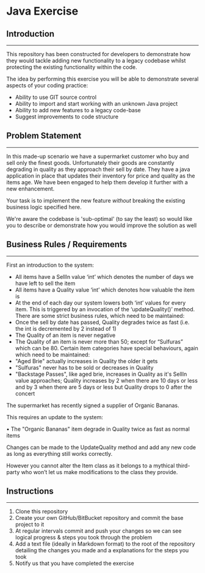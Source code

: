 # Java Exercise

## Introduction
***

This repository has been constructed for developers to demonstrate how they would tackle adding new functionality to a legacy codebase whilst protecting the existing functionality within the code.

The idea by performing this exercise you will be able to demonstrate several aspects of your coding practice:

* Ability to use GIT source control
* Ability to import and start working with an unknown Java project
* Ability to add new features to a legacy code-base
* Suggest improvements to code structure

## Problem Statement
***
In this made-up scenario we have a supermarket customer who buy and sell only the finest goods.  Unfortunately their goods are constantly degrading in quality as they approach their sell by date.  They have a java application in place that updates their inventory for price and quality as the items age.  We have been engaged to help them develop it further with a new enhancement.

Your task is to implement the new feature *without* breaking the existing business logic specified here. 
	
We're aware the codebase is 'sub-optimal' (to say the least) so would like you to describe or demonstrate how you would improve the solution as well
	
	
## Business Rules / Requirements
***
First an introduction to the system:
*	All items have a SellIn value ‘int’ which denotes the number of days we have left to sell the item*	All items have a Quality value ‘int’ which denotes how valuable the item is*	At the end of each day our system lowers both ‘int’ values for every item.  This is triggered by an invocation of the ‘updateQuality()’ method.There are some strict business rules, which need to be maintained:*	Once the sell by date has passed, Quality degrades twice as fast (i.e. the int is decremented by 2 instead of 1)*	The Quality of an item is never negative*	The Quality of an item is never more than 50; except for “Sulfuras” which can be 80.Certain item categories have special behaviours, again which need to be maintained:*	"Aged Brie" actually increases in Quality the older it gets*	"Sulfuras" never has to be sold or decreases in Quality*	"Backstage Passes", like aged brie, increases in Quality as it's SellIn value approaches; Quality increases by 2 when there are 10 days or less and by 3 when there are 5 days or less but Quality drops to 0 after the concertThe supermarket has recently signed a supplier of Organic Bananas. 
This requires an update to the system:
•	The "Organic Bananas" item degrade in Quality twice as fast as normal itemsChanges can be made to the UpdateQuality method and add any new code as long as everything still works correctly.  
However you cannot alter the Item class as it belongs to a mythical third-party who won’t let us make modifications to the class they provide.
	
	
## Instructions
***
1. Clone this repository
2. Create your own GitHub/BitBucket repository and commit the base project to it
3. At regular intervals commit and push your changes so we can see logical progress & steps you took through the problem
4. Add a text file (ideally in Markdown format) to the root of the repository detailing the changes you made and a explanations for the steps you took
5. Notify us that you have completed the exercise